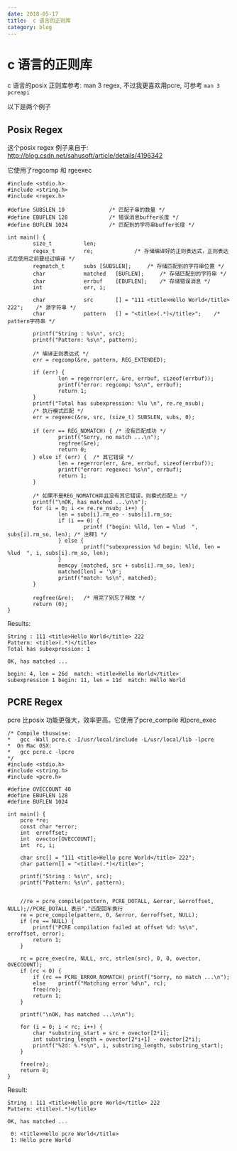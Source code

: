 ```yaml
---
date: 2018-05-17
title:	c 语言的正则库
category: blog
---
```

# c 语言的正则库
c 语言的posix 正则库参考: man 3 regex, 不过我更喜欢用pcre, 可参考 `man 3 pcreapi`

以下是两个例子

## Posix Regex
这个posix regex 例子来自于:  
http://blog.csdn.net/sahusoft/article/details/4196342

它使用了regcomp 和 rgeexec

	#include <stdio.h>
	#include <string.h>
	#include <regex.h>
	
	#define SUBSLEN 10              /* 匹配子串的数量 */
	#define EBUFLEN 128             /* 错误消息buffer长度 */
	#define BUFLEN 1024             /* 匹配到的字符串buffer长度 */

	int main() {
			size_t          len;
			regex_t         re;             /* 存储编译好的正则表达式，正则表达式在使用之前要经过编译 */
			regmatch_t      subs [SUBSLEN];     /* 存储匹配到的字符串位置 */
			char            matched   [BUFLEN];     /* 存储匹配到的字符串 */
			char            errbuf    [EBUFLEN];    /* 存储错误消息 */
			int             err, i;

			char            src       [] = "111 <title>Hello World</title> 222";    /* 源字符串 */
			char            pattern   [] = "<title>(.*)</title>";    /* pattern字符串 */

			printf("String : %s\n", src);
			printf("Pattern: %s\n", pattern);

			/* 编译正则表达式 */
			err = regcomp(&re, pattern, REG_EXTENDED);

			if (err) {
					len = regerror(err, &re, errbuf, sizeof(errbuf));
					printf("error: regcomp: %s\n", errbuf);
					return 1;
			}
			printf("Total has subexpression: %lu \n", re.re_nsub);
			/* 执行模式匹配 */
			err = regexec(&re, src, (size_t) SUBSLEN, subs, 0);

			if (err == REG_NOMATCH) { /* 没有匹配成功 */
					printf("Sorry, no match ...\n");
					regfree(&re);
					return 0;
			} else if (err) {  /* 其它错误 */
					len = regerror(err, &re, errbuf, sizeof(errbuf));
					printf("error: regexec: %s\n", errbuf);
					return 1;
			}

			/* 如果不是REG_NOMATCH并且没有其它错误，则模式匹配上 */
			printf("\nOK, has matched ...\n\n");
			for (i = 0; i <= re.re_nsub; i++) {
					len = subs[i].rm_eo - subs[i].rm_so;
					if (i == 0) {
							printf ("begin: %lld, len = %lud  ", subs[i].rm_so, len); /* 注释1 */
					} else {
							printf("subexpression %d begin: %lld, len = %lud  ", i, subs[i].rm_so, len); 
					}
					memcpy (matched, src + subs[i].rm_so, len);
					matched[len] = '\0';
					printf("match: %s\n", matched);
			}

			regfree(&re);   /* 用完了别忘了释放 */
			return (0);
	}

Results:

	String : 111 <title>Hello World</title> 222
	Pattern: <title>(.*)</title>
	Total has subexpression: 1

	OK, has matched ...

	begin: 4, len = 26d  match: <title>Hello World</title>
	subexpression 1 begin: 11, len = 11d  match: Hello World

## PCRE Regex
pcre 比posix 功能更强大，效率更高。它使用了pcre_compile 和pcre_exec

	/* Compile thuswise:    
	*   gcc -Wall pcre.c -I/usr/local/include -L/usr/local/lib -lpcre
	*  On Mac OSX:
	*  	gcc pcre.c -lpcre
	*/     
	#include <stdio.h>
	#include <string.h>
	#include <pcre.h> 
	                
	#define OVECCOUNT 40
	#define EBUFLEN 128            
	#define BUFLEN 1024           
	        
	int main() {               
		pcre *re; 
		const char *error;
		int  erroffset;
		int  ovector[OVECCOUNT];
		int  rc, i;
		
		char src[] = "111 <title>Hello pcre World</title> 222";
		char pattern[] = "<title>(.*)</title>";
				
		printf("String : %s\n", src);
		printf("Pattern: %s\n", pattern);
		

		//re = pcre_compile(pattern, PCRE_DOTALL, &error, &erroffset, NULL);//PCRE_DOTALL 表示"."匹配回车换行
		re = pcre_compile(pattern, 0, &error, &erroffset, NULL);
		if (re == NULL) {
			printf("PCRE compilation failed at offset %d: %s\n", erroffset, error);
			return 1;
		}

		rc = pcre_exec(re, NULL, src, strlen(src), 0, 0, ovector, OVECCOUNT);
		if (rc < 0) {
			if (rc == PCRE_ERROR_NOMATCH) printf("Sorry, no match ...\n");
			else    printf("Matching error %d\n", rc);
			free(re);
			return 1;
		}

		printf("\nOK, has matched ...\n\n");

		for (i = 0; i < rc; i++) {
			char *substring_start = src + ovector[2*i];
			int substring_length = ovector[2*i+1] - ovector[2*i];
			printf("%2d: %.*s\n", i, substring_length, substring_start);
		}

		free(re);
		return 0;
	}

Result:

	String : 111 <title>Hello pcre World</title> 222
	Pattern: <title>(.*)</title>

	OK, has matched ...

	 0: <title>Hello pcre World</title>
	 1: Hello pcre World
